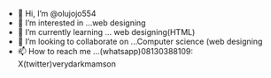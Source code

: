 - 👋 Hi, I’m @olujojo554
- 👀 I’m interested in ...web designing 
- 🌱 I’m currently learning ... web designing(HTML)
- 💞️ I’m looking to collaborate on ...Computer science (web designing
- 📫 How to reach me ...(whatsapp)08130388109: X(twitter)verydarkmamson

<!---
olujojo554/olujojo554 is a ✨ special ✨ repository because its `README.md` (this file) appears on your GitHub profile.
You can click the Preview link to take a look at your changes.
--->
